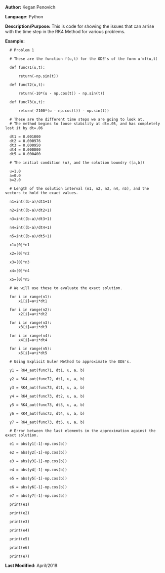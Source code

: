 **Author:** Kegan Penovich

**Language:** Python

**Description/Purpose:** This is code for showing the issues that can arrise with the time step in the RK4 Method for various problems.

**Example:**

      # Problem 1
      
      # These are the function f(u,t) for the ODE's of the form u'=f(u,t)

      def func71(u,t):

          return(-np.sin(t))

      def func72(u,t):

          return(-10*(u - np.cos(t)) - np.sin(t))

      def func73(u,t):

          return(-2100*(u - np.cos(t)) - np.sin(t))

      # These are the different time steps we are going to look at.
      # The method begins to loose stability at dt=.05, and has completely lost it by dt=.06
      
      dt1 = 0.001000
      dt2 = 0.000976
      dt3 = 0.000950
      dt4 = 0.000800
      dt5 = 0.000400

      # The initial condition (u), and the solution boundry ([a,b])
      
      u=1.0
      a=0.0
      b=2.0

      # Length of the solution interval (n1, n2, n3, n4, n5), and the vectors to hold the exact values.

      n1=int((b-a)/dt1+1)

      n2=int((b-a)/dt2+1)

      n3=int((b-a)/dt3+1)

      n4=int((b-a)/dt4+1)

      n5=int((b-a)/dt5+1)

      x1=[0]*n1

      x2=[0]*n2

      x3=[0]*n3

      x4=[0]*n4

      x5=[0]*n5
      
      # We will use these to evaluate the exact solution. 

      for i in range(n1):
          x1[i]=a+i*dt1

      for i in range(n2):
          x2[i]=a+i*dt2

      for i in range(n3):
          x3[i]=a+i*dt3    

      for i in range(n4):
          x4[i]=a+i*dt4

      for i in range(n5):
          x5[i]=a+i*dt5 

      # Using Explicit Euler Method to approximate the ODE's.

      y1 = RK4_aut(func71, dt1, u, a, b)

      y2 = RK4_aut(func72, dt1, u, a, b)

      y3 = RK4_aut(func73, dt1, u, a, b)

      y4 = RK4_aut(func73, dt2, u, a, b)

      y5 = RK4_aut(func73, dt3, u, a, b)

      y6 = RK4_aut(func73, dt4, u, a, b)

      y7 = RK4_aut(func73, dt5, u, a, b)
      
      # Error between the last elements in the approximation against the exact solution.

      e1 = abs(y1[-1]-np.cos(b))

      e2 = abs(y2[-1]-np.cos(b))

      e3 = abs(y3[-1]-np.cos(b))

      e4 = abs(y4[-1]-np.cos(b))

      e5 = abs(y5[-1]-np.cos(b))

      e6 = abs(y6[-1]-np.cos(b))

      e7 = abs(y7[-1]-np.cos(b))

      print(e1)

      print(e2)

      print(e3)

      print(e4)

      print(e5)

      print(e6)

      print(e7)

**Last Modified:** April/2018
